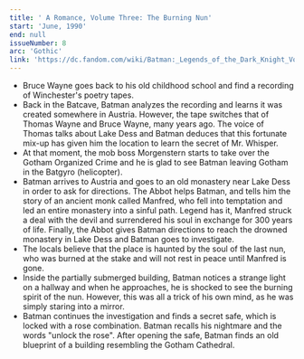 ```yaml
---
title: ' A Romance, Volume Three: The Burning Nun'
start: 'June, 1990'
end: null
issueNumber: 8
arc: 'Gothic'
link: 'https://dc.fandom.com/wiki/Batman:_Legends_of_the_Dark_Knight_Vol_1_8'
---
```


- Bruce Wayne goes back to his old childhood school and find a recording of Winchester's poetry tapes.
- Back in the Batcave, Batman analyzes the recording and learns it was created somewhere in Austria. However, the tape switches that of Thomas Wayne and Bruce Wayne, many years ago. The voice of Thomas talks about Lake Dess and Batman deduces that this fortunate mix-up has given him the location to learn the secret of Mr. Whisper.
- At that moment, the mob boss Morgenstern starts to take over the Gotham Organized Crime and he is glad to see Batman leaving Gotham in the Batgyro (helicopter).
- Batman arrives to Austria and goes to an old monastery near Lake Dess in order to ask for directions. The Abbot helps Batman, and tells him the story of an ancient monk called Manfred, who fell into temptation and led an entire monastery into a sinful path. Legend has it, Manfred struck a deal with the devil and surrendered his soul in exchange for 300 years of life. Finally, the Abbot gives Batman directions to reach the drowned monastery in Lake Dess and Batman goes to investigate.
- The locals believe that the place is haunted by the soul of the last nun, who was burned at the stake and will not rest in peace until Manfred is gone.
- Inside the partially submerged building, Batman notices a strange light on a hallway and when he approaches, he is shocked to see the burning spirit of the nun. However, this was all a trick of his own mind, as he was simply staring into a mirror.
- Batman continues the investigation and finds a secret safe, which is locked with a rose combination. Batman recalls his nightmare and the words "unlock the rose". After opening the safe, Batman finds an old blueprint of a building resembling the Gotham Cathedral.
